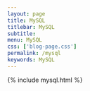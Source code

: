```yaml
---
layout: page
title: MySQL
titlebar: MySQL
subtitle: 
menu: MySQL
css: ['blog-page.css']
permalink: /mysql
keywords: MySQL
---
```

{% include mysql.html %}